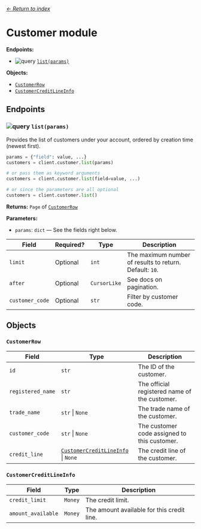 [*← Return to index*](../index.md)

Customer module
===============

**Endpoints:**
- ![query](https://img.shields.io/badge/QUERY-green) [`list(params)`](#-listparams)

**Objects:**
- [`CustomerRow`](#customerrow)
- [`CustomerCreditLineInfo`](#customercreditlineinfo)


Endpoints
---------

### ![query](https://img.shields.io/badge/QUERY-green) `list(params)`

Provides the list of customers under your account, ordered by creation time (newest first).

```python
params = {"field": value, ...}
customers = client.customer.list(params)

# or pass them as keyword arguments
customers = client.customer.list(field=value, ...)

# or since the parameters are all optional
customers = client.customer.list()
```

**Returns:** `Page` of [`CustomerRow`](#customerrow)

**Parameters:**

- `params`: `dict` — See the fields right below.

| Field           | Required? | Type         | Description                                             |
| --------------- | --------- | ------------ | ------------------------------------------------------- |
| `limit`         | Optional  | `int`        | The maximum number of results to return. Default: `10`. |
| `after`         | Optional  | `CursorLike` | See docs on pagination.                                 |
| `customer_code` | Optional  | `str`        | Filter by customer code.                                |


Objects
-------

### `CustomerRow`

| Field             | Type                                                          | Description                                   |
| ----------------- | ------------------------------------------------------------- | --------------------------------------------- |
| `id`              | `str`                                                         | The ID of the customer.                       |
| `registered_name` | `str`                                                         | The official registered name of the customer. |
| `trade_name`      | `str` \| `None`                                               | The trade name of the customer.               |
| `customer_code`   | `str` \| `None`                                               | The customer code assigned to this customer.  |
| `credit_line`     | [`CustomerCreditLineInfo`](#customercreditlineinfo) \| `None` | The credit line of the customer.              |


### `CustomerCreditLineInfo`

| Field              | Type    | Description                                |
| ------------------ | ------- | ------------------------------------------ |
| `credit_limit`     | `Money` | The credit limit.                          |
| `amount_available` | `Money` | The amount available for this credit line. |
